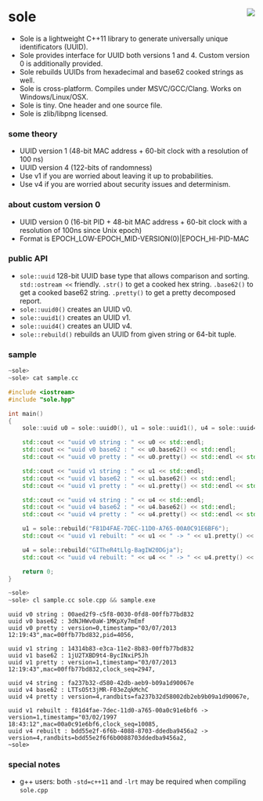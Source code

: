 sole <a href="https://travis-ci.org/r-lyeh/sole"><img src="https://api.travis-ci.org/r-lyeh/sole.svg?branch=master" align="right" /></a>
====

- Sole is a lightweight C++11 library to generate universally unique identificators (UUID).
- Sole provides interface for UUID both versions 1 and 4. Custom version 0 is additionally provided.
- Sole rebuilds UUIDs from hexadecimal and base62 cooked strings as well.
- Sole is cross-platform. Compiles under MSVC/GCC/Clang. Works on Windows/Linux/OSX.
- Sole is tiny. One header and one source file.
- Sole is zlib/libpng licensed.

### some theory
- UUID version 1 (48-bit MAC address + 60-bit clock with a resolution of 100 ns)
- UUID version 4 (122-bits of randomness)
- Use v1 if you are worried about leaving it up to probabilities.
- Use v4 if you are worried about security issues and determinism.

### about custom version 0
- UUID version 0 (16-bit PID + 48-bit MAC address + 60-bit clock with a resolution of 100ns since Unix epoch)
- Format is EPOCH_LOW-EPOCH_MID-VERSION(0)|EPOCH_HI-PID-MAC

### public API
- `sole::uuid` 128-bit UUID base type that allows comparison and sorting. `std::ostream <<` friendly. `.str()` to get a cooked hex string. `.base62()` to get a cooked base62 string. `.pretty()` to get a pretty decomposed report.
- `sole::uuid0()` creates an UUID v0.
- `sole::uuid1()` creates an UUID v1.
- `sole::uuid4()` creates an UUID v4.
- `sole::rebuild()` rebuilds an UUID from given string or 64-bit tuple.

### sample
```c++
~sole>
~sole> cat sample.cc

#include <iostream>
#include "sole.hpp"

int main()
{
    sole::uuid u0 = sole::uuid0(), u1 = sole::uuid1(), u4 = sole::uuid4();

    std::cout << "uuid v0 string : " << u0 << std::endl;
    std::cout << "uuid v0 base62 : " << u0.base62() << std::endl;
    std::cout << "uuid v0 pretty : " << u0.pretty() << std::endl << std::endl;

    std::cout << "uuid v1 string : " << u1 << std::endl;
    std::cout << "uuid v1 base62 : " << u1.base62() << std::endl;
    std::cout << "uuid v1 pretty : " << u1.pretty() << std::endl << std::endl;

    std::cout << "uuid v4 string : " << u4 << std::endl;
    std::cout << "uuid v4 base62 : " << u4.base62() << std::endl;
    std::cout << "uuid v4 pretty : " << u4.pretty() << std::endl << std::endl;

    u1 = sole::rebuild("F81D4FAE-7DEC-11D0-A765-00A0C91E6BF6");
    std::cout << "uuid v1 rebuilt: " << u1 << " -> " << u1.pretty() << std::endl;

    u4 = sole::rebuild("GITheR4tLlg-BagIW20DGja");
    std::cout << "uuid v4 rebuilt: " << u4 << " -> " << u4.pretty() << std::endl;

    return 0;
}

~sole>
~sole> cl sample.cc sole.cpp && sample.exe
```
```
uuid v0 string : 00aed2f9-c5f8-0030-0fd8-00ffb77bd832
uuid v0 base62 : 3dNJHWv0aW-1MKpXy7mEmf
uuid v0 pretty : version=0,timestamp="03/07/2013 12:19:43",mac=00ffb77bd832,pid=4056,

uuid v1 string : 14314b83-e3ca-11e2-8b83-00ffb77bd832
uuid v1 base62 : 1jU2TXBD9t4-BycINxiP5Jh
uuid v1 pretty : version=1,timestamp="03/07/2013 12:19:43",mac=00ffb77bd832,clock_seq=2947,

uuid v4 string : fa237b32-d580-42db-aeb9-b09a1d90067e
uuid v4 base62 : LTTsO5t3jMR-F03eZqkMchC
uuid v4 pretty : version=4,randbits=fa237b32d58002db2eb9b09a1d90067e,

uuid v1 rebuilt : f81d4fae-7dec-11d0-a765-00a0c91e6bf6 -> version=1,timestamp="03/02/1997 18:43:12",mac=00a0c91e6bf6,clock_seq=10085,
uuid v4 rebuilt : bdd55e2f-6f6b-4088-8703-ddedba9456a2 -> version=4,randbits=bdd55e2f6f6b0088703ddedba9456a2,
~sole>
```

### special notes
- g++ users: both `-std=c++11` and `-lrt` may be required when compiling `sole.cpp`

